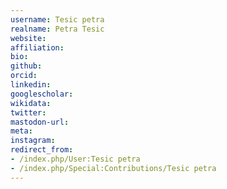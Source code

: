 ```yaml
---
username: Tesic petra
realname: Petra Tesic
website: 
affiliation: 
bio: 
github: 
orcid: 
linkedin: 
googlescholar: 
wikidata: 
twitter: 
mastodon-url: 
meta:
instagram:
redirect_from:
- /index.php/User:Tesic petra
- /index.php/Special:Contributions/Tesic petra
---
```

